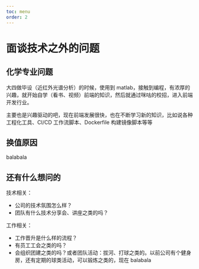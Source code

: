 ```yaml
---
toc: menu
order: 2
---
```


# 面谈技术之外的问题

## 化学专业问题

大四做毕设（近红外光谱分析）的时候，使用到 matlab，接触到编程，有浓厚的兴趣，就开始自学（看书、视频）前端的知识，然后就通过咪咕的校招，进入前端开发行业。

主要也是兴趣驱动的吧，现在前端发展很快，也在不断学习新的知识，比如说各种工程化工具、CI/CD 工作流脚本、Dockerfile 构建镜像脚本等等

## 换值原因

balabala

## 还有什么想问的

技术相关：

- 公司的技术氛围怎么样？
- 团队有什么技术分享会、讲座之类的吗？

工作相关：

- 工作晋升是什么样的流程？
- 有员工工会之类的吗？
- 会组织团建之类的吗？或者团队活动：拔河、打球之类的。以前公司有个健身房，还有定期的球类活动，可以锻炼之类的，现在 balabala
